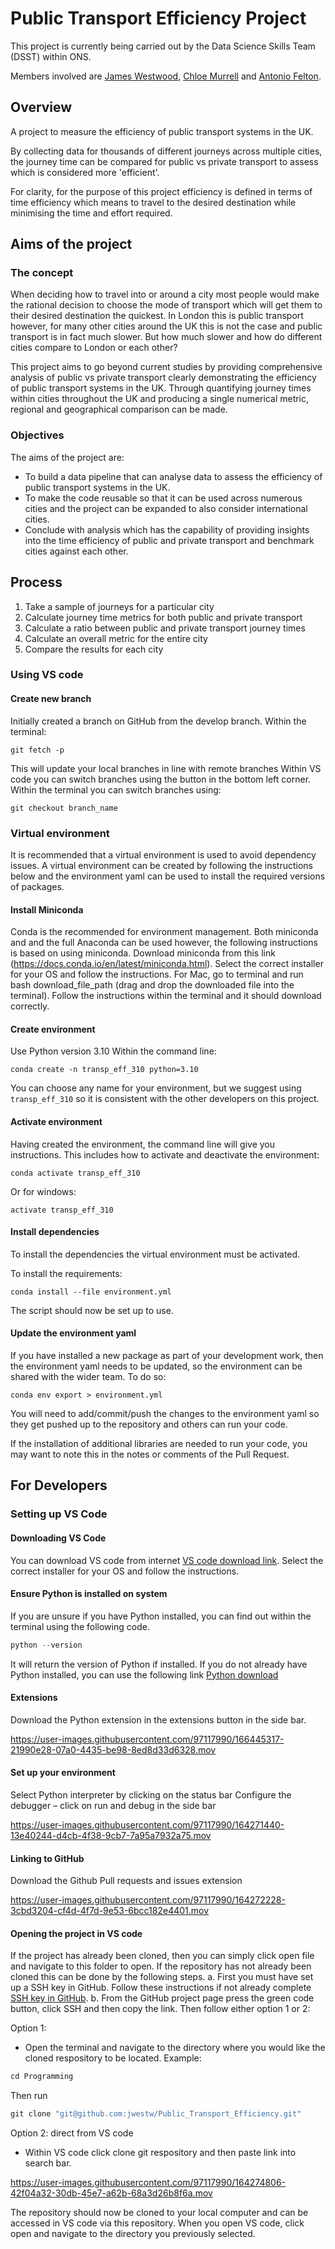 # Public Transport Efficiency Project

This project is currently being carried out by the Data Science Skills Team (DSST) within ONS.

Members involved are [James Westwood](https://github.com/jwestw), [Chloe Murrell](https://github.com/chloemurrell) and [Antonio Felton](https://github.com/Antonio-John).

## Overview
A project to measure the efficiency of public transport systems in the UK. 

By collecting data for thousands of different journeys across multiple cities, the journey time can be compared for public vs private transport  to assess which is considered more 'efficient'.

For clarity, for the purpose of this project efficiency is defined in terms of time efficiency which means to travel to the desired destination while minimising the time and effort required. 

## Aims of the project 

### The concept 
When deciding how to travel into or around a city most people would make the rational decision to choose the mode of transport which will get them to their desired destination the quickest. In London this is public transport however, for many other cities around the UK this is not the case and public transport is in fact much slower. But how much slower and how do different cities compare to London or each other?

This project aims to go beyond current studies by providing comprehensive analysis of public vs private transport clearly demonstrating the efficiency of public transport systems in the UK. Through quantifying journey times within cities throughout the UK and producing a single numerical metric, regional and geographical comparison can be made. 

### Objectives 
The aims of the project are:
- To build a data pipeline that can analyse data to assess the efficiency of public transport systems in the UK. 
- To make the code reusable so that it can be used across numerous cities and the project can be expanded to also consider international cities.
- Conclude with analysis which has the capability of providing insights into the time efficiency of public and private transport and benchmark cities against each other. 

## Process
1.	Take a sample of journeys for a particular city
2.	Calculate journey time metrics for both public and private transport
3.	Calculate a ratio between public and private transport journey times 
4.	Calculate an overall metric for the entire city
5.	Compare the results for each city

### Using VS code

#### Create new branch 

Initially created a branch on GitHub from the develop branch. 
Within the terminal:
```
git fetch -p
``` 
This will update your local branches in line with remote branches
Within VS code you can switch branches using the button in the bottom left corner. 
Within the terminal you can switch branches using:
```
git checkout branch_name
```

### Virtual environment 
It is recommended that a virtual environment is used to avoid dependency issues. A virtual environment can be created by following the instructions below and the environment yaml can be used to install the required versions of packages. 

#### Install Miniconda
Conda is the recommended for environment management. Both miniconda and and the full Anaconda can be used however, the following instructions is based on using miniconda. 
Download miniconda from this link (https://docs.conda.io/en/latest/miniconda.html). Select the correct installer for your OS and follow the instructions.
For Mac, go to terminal and run bash download_file_path (drag and drop the downloaded file into the terminal). 
Follow the instructions within the terminal and it should download correctly. 

#### Create environment
Use Python version 3.10
Within the command line:
```
conda create -n transp_eff_310 python=3.10
```
You can choose any name for your environment, but we suggest using ```transp_eff_310``` so it is consistent with the other developers on this project.

#### Activate environment
Having created the environment, the command line will give you instructions. 
This includes how to activate and deactivate the environment:
```
conda activate transp_eff_310
```
Or for windows:
``` 
activate transp_eff_310
```

#### Install dependencies
To install the dependencies the virtual environment must be activated.

To install the requirements:
```
conda install --file environment.yml
```
The script should now be set up to use.

#### Update the environment yaml 
If you have installed a new package as part of your development work, then the environment yaml needs to be updated, so the environment can be shared with the wider team.
To do so:
```
conda env export > environment.yml
```
You will need to add/commit/push the changes to the environment yaml so they get pushed up to the repository and others can run your code. 

If the installation of additional libraries are needed to run your code, you may want to note this in the notes or comments of the Pull Request.
## For Developers

### Setting up VS Code 

#### Downloading VS Code

You can download VS code from internet [VS code download link](https://code.visualstudio.com/download). Select the correct installer for your OS and follow the instructions. 

#### Ensure Python is installed on system
If you are unsure if you have Python installed, you can find out within the terminal using the following code. 
```python 
python --version
```
It will return the version of Python if installed. 
If you do not already have Python installed, you can use the following link [Python download](https://www.python.org/downloads/)

#### Extensions
Download the Python extension in the extensions button in the side bar. 

https://user-images.githubusercontent.com/97117990/166445317-21990e28-07a0-4435-be98-8ed8d33d6328.mov

#### Set up your environment
Select Python interpreter by clicking on the status bar
Configure the debugger – click on run and debug in the side bar

https://user-images.githubusercontent.com/97117990/164271440-13e40244-d4cb-4f38-9cb7-7a95a7932a75.mov

#### Linking to GitHub 
Download the Github Pull requests and issues extension

https://user-images.githubusercontent.com/97117990/164272228-3cbd3204-cf4d-4f7d-9e53-6bcc182e4401.mov

#### Opening the project in VS code 
If the project has already been cloned, then you can simply click open file and navigate to this folder to open.
If the repository has not already been cloned this can be done by the following steps.
a.	First you must have set up a SSH key in GitHub. Follow these instructions if not already complete [SSH key in GitHub](https://docs.github.com/en/authentication/connecting-to-github-with-ssh). 
b.	From the GitHub project page press the green code button, click SSH and then copy the link. 
Then follow either option 1 or 2:

Option 1: 
- Open the terminal and navigate to the directory where you would like the cloned respository to be located. 
Example: 
```python 
cd Programming
``` 
Then run 
```python 
git clone "git@github.com:jwestw/Public_Transport_Efficiency.git"
```
Option 2: direct from VS code 
- Within VS code click clone git respository and then paste link into search bar. 

https://user-images.githubusercontent.com/97117990/164274806-42f04a32-30db-45e7-a62b-68a3d26b8f6a.mov

The repository should now be cloned to your local computer and can be accessed in VS code via this repository. When you open VS code, click open and navigate to the directory you previously selected.   
